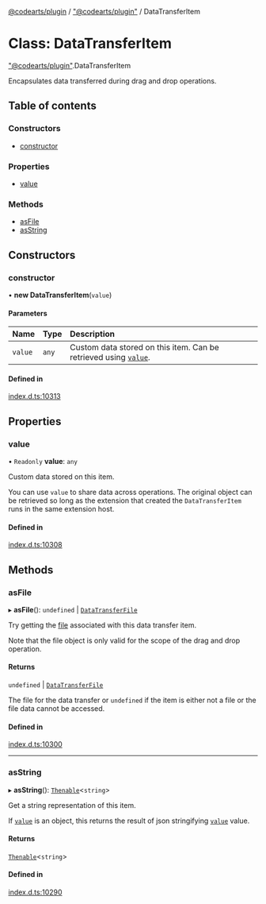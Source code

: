 [@codearts/plugin](../README.md) / ["@codearts/plugin"](../modules/_codearts_plugin_.md) / DataTransferItem

# Class: DataTransferItem

["@codearts/plugin"](../modules/_codearts_plugin_.md).DataTransferItem

Encapsulates data transferred during drag and drop operations.

## Table of contents

### Constructors

- [constructor](codearts_plugin_.DataTransferItem.md#constructor)

### Properties

- [value](codearts_plugin_.DataTransferItem.md#value)

### Methods

- [asFile](codearts_plugin_.DataTransferItem.md#asfile)
- [asString](codearts_plugin_.DataTransferItem.md#asstring)

## Constructors

### constructor

• **new DataTransferItem**(`value`)

#### Parameters

| Name | Type | Description |
| :------ | :------ | :------ |
| `value` | `any` | Custom data stored on this item. Can be retrieved using [`value`](codearts_plugin_.DataTransferItem.md#value). |

#### Defined in

[index.d.ts:10313](https://github.com/huaweicloud/cloudide-plugin-api/blob/5055bbd/index.d.ts#L10313)

## Properties

### value

• `Readonly` **value**: `any`

Custom data stored on this item.

You can use `value` to share data across operations. The original object can be retrieved so long as the extension that
created the `DataTransferItem` runs in the same extension host.

#### Defined in

[index.d.ts:10308](https://github.com/huaweicloud/cloudide-plugin-api/blob/5055bbd/index.d.ts#L10308)

## Methods

### asFile

▸ **asFile**(): `undefined` \| [`DataTransferFile`](../interfaces/codearts_plugin_.DataTransferFile.md)

Try getting the [file](../interfaces/codearts_plugin_.DataTransferFile.md) associated with this data transfer item.

Note that the file object is only valid for the scope of the drag and drop operation.

#### Returns

`undefined` \| [`DataTransferFile`](../interfaces/codearts_plugin_.DataTransferFile.md)

The file for the data transfer or `undefined` if the item is either not a file or the
file data cannot be accessed.

#### Defined in

[index.d.ts:10300](https://github.com/huaweicloud/cloudide-plugin-api/blob/5055bbd/index.d.ts#L10300)

___

### asString

▸ **asString**(): [`Thenable`](../interfaces/Thenable.md)<`string`\>

Get a string representation of this item.

If [`value`](codearts_plugin_.DataTransferItem.md#value) is an object, this returns the result of json stringifying [`value`](codearts_plugin_.DataTransferItem.md#value) value.

#### Returns

[`Thenable`](../interfaces/Thenable.md)<`string`\>

#### Defined in

[index.d.ts:10290](https://github.com/huaweicloud/cloudide-plugin-api/blob/5055bbd/index.d.ts#L10290)
